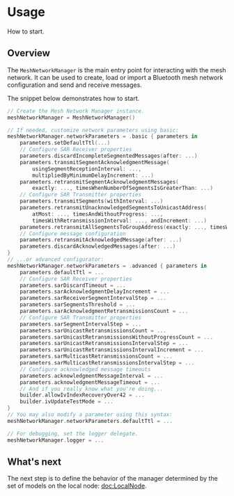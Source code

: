 # Usage

How to start.

## Overview

The ``MeshNetworkManager`` is the main entry point for interacting with the mesh network.
It can be used to create, load or import a Bluetooth mesh network configuration and send 
and receive messages. 

The snippet below demonstrates how to start.

```swift
// Create the Mesh Network Manager instance.
meshNetworkManager = MeshNetworkManager()

// If needed, customize network parameters using basic:
meshNetworkManager.networkParameters = .basic { parameters in
    parameters.setDefaultTtl(...)
    // Configure SAR Receiver properties
    parameters.discardIncompleteSegmentedMessages(after: ...)
    parameters.transmitSegmentAcknowledgmentMessage(
        usingSegmentReceptionInterval: ...,
        multipliedByMinimumDelayIncrement: ...)
    parameters.retransmitSegmentAcknowledgmentMessages(
        exactly: ..., timesWhenNumberOfSegmentsIsGreaterThan: ...)
    // Configure SAR Transmitter properties
    parameters.transmitSegments(withInterval: ...)
    parameters.retransmitUnacknowledgedSegmentsToUnicastAddress(
        atMost: ..., timesAndWithoutProgress: ...,
        timesWithRetransmissionInterval: ..., andIncrement: ...)
    parameters.retransmitAllSegmentsToGroupAddress(exactly: ..., timesWithInterval: ...)
    // Configure message configuration
    parameters.retransmitAcknowledgedMessage(after: ...)
    parameters.discardAcknowledgedMessages(after: ...)
}
// ...or advanced configurator:
meshNetworkManager.networkParameters = .advanced { parameters in
    parameters.defaultTtl = ...
    // Configure SAR Receiver properties
    parameters.sarDiscardTimeout = ...
    parameters.sarAcknowledgmentDelayIncrement = ...
    parameters.sarReceiverSegmentIntervalStep = ...
    parameters.sarSegmentsThreshold = ...
    parameters.sarAcknowledgmentRetransmissionsCount = ...
    // Configure SAR Transmitter properties
    parameters.sarSegmentIntervalStep = ...
    parameters.sarUnicastRetransmissionsCount = ...
    parameters.sarUnicastRetransmissionsWithoutProgressCount = ...
    parameters.sarUnicastRetransmissionsIntervalStep = ...
    parameters.sarUnicastRetransmissionsIntervalIncrement = ...
    parameters.sarMulticastRetransmissionsCount = ...
    parameters.sarMulticastRetransmissionsIntervalStep = ...
    // Configure acknowledged message timeouts
    parameters.acknowledgmentMessageInterval = ...
    parameters.acknowledgmentMessageTimeout = ...
    // And if you really know what you're doing...
    builder.allowIvIndexRecoveryOver42 = ...
    builder.ivUpdateTestMode = ...
}
// You may also modify a parameter using this syntax:
meshNetworkManager.networkParameters.defaultTtl = ...

// For debugging, set the logger delegate.
meshNetworkManager.logger = ...
```

## What's next

The next step is to define the behavior of the manager determined by the set
of models on the local node: <doc:LocalNode>.
